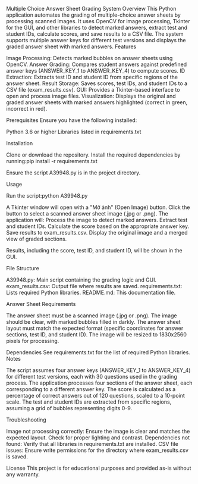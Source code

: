 Multiple Choice Answer Sheet Grading System
Overview
This Python application automates the grading of multiple-choice answer sheets by processing scanned images. It uses OpenCV for image processing, Tkinter for the GUI, and other libraries to detect marked answers, extract test and student IDs, calculate scores, and save results to a CSV file. The system supports multiple answer keys for different test versions and displays the graded answer sheet with marked answers.
Features

Image Processing: Detects marked bubbles on answer sheets using OpenCV.
Answer Grading: Compares student answers against predefined answer keys (ANSWER_KEY_1 to ANSWER_KEY_4) to compute scores.
ID Extraction: Extracts test ID and student ID from specific regions of the answer sheet.
Result Storage: Saves scores, test IDs, and student IDs to a CSV file (exam_results.csv).
GUI: Provides a Tkinter-based interface to open and process image files.
Visualization: Displays the original and graded answer sheets with marked answers highlighted (correct in green, incorrect in red).

Prerequisites
Ensure you have the following installed:

Python 3.6 or higher
Libraries listed in requirements.txt

Installation

Clone or download the repository.
Install the required dependencies by running:pip install -r requirements.txt


Ensure the script A39948.py is in the project directory.

Usage

Run the script:python A39948.py


A Tkinter window will open with a "Mở ảnh" (Open Image) button.
Click the button to select a scanned answer sheet image (.jpg or .png).
The application will:
Process the image to detect marked answers.
Extract test and student IDs.
Calculate the score based on the appropriate answer key.
Save results to exam_results.csv.
Display the original image and a merged view of graded sections.


Results, including the score, test ID, and student ID, will be shown in the GUI.

File Structure

A39948.py: Main script containing the grading logic and GUI.
exam_results.csv: Output file where results are saved.
requirements.txt: Lists required Python libraries.
README.md: This documentation file.

Answer Sheet Requirements

The answer sheet must be a scanned image (.jpg or .png).
The image should be clear, with marked bubbles filled in darkly.
The answer sheet layout must match the expected format (specific coordinates for answer sections, test ID, and student ID).
The image will be resized to 1830x2560 pixels for processing.

Dependencies
See requirements.txt for the list of required Python libraries.
Notes

The script assumes four answer keys (ANSWER_KEY_1 to ANSWER_KEY_4) for different test versions, each with 30 questions used in the grading process.
The application processes four sections of the answer sheet, each corresponding to a different answer key.
The score is calculated as a percentage of correct answers out of 120 questions, scaled to a 10-point scale.
The test and student IDs are extracted from specific regions, assuming a grid of bubbles representing digits 0-9.

Troubleshooting

Image not processing correctly: Ensure the image is clear and matches the expected layout. Check for proper lighting and contrast.
Dependencies not found: Verify that all libraries in requirements.txt are installed.
CSV file issues: Ensure write permissions for the directory where exam_results.csv is saved.

License
This project is for educational purposes and provided as-is without any warranty.
